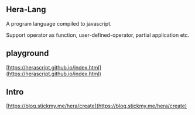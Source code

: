 ## Hera-Lang

A program language compiled to javascript.

Support operator as function, user-defined-operator, partial application etc.

## playground

[https://herascript.github.io/index.html](https://herascript.github.io/index.html)

## Intro

[https://blog.stickmy.me/hera/create](https://blog.stickmy.me/hera/create)
